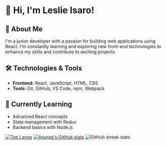 # 👋 Hi, I'm Leslie Isaro!

## 🚀 About Me
I'm a junior developer with a passion for building web applications using React. I'm constantly learning and exploring new front-end technologies to enhance my skills and contribute to exciting projects.

## 🛠️ Technologies & Tools
- **Frontend:** React, JavaScript, HTML, CSS
- **Tools:** Git, GitHub, VS Code, npm, Webpack

## 🌱 Currently Learning
- Advanced React concepts
- State management with Redux
- Backend basics with Node.js


[![Top Langs](https://github-readme-stats.vercel.app/api/top-langs/?username=VictorMugisha)](https://github.com/anuraghazra/github-readme-stats)
[![Anurag's GitHub stats](https://github-readme-stats.vercel.app/api?username=l-isaro)](https://github.com/anuraghazra/github-readme-stats)
![GitHub streak stats](https://streak-stats.demolab.com/?user=l-isaro) 

  

